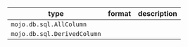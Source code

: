| type | format | description |
|---|---|---|
| `mojo.db.sql.AllColumn` |  |  |
| `mojo.db.sql.DerivedColumn` |  |  |

